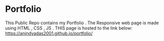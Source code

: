 # Portfolio
This Public Repo contains my Portfolio . 
The Responsive web page is made using HTML , CSS , JS .
THIS page is hosted to the link below:
https://anindyadas2001.github.io/portfolio/
